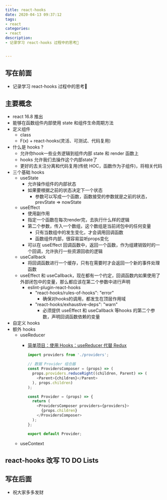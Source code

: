 ```yaml
---
title: react-hooks
date: 2020-04-13 09:37:12
tags: 
- react
categories:
- react
description:
- 记录学习 react-hooks 过程中的思考🤔


---
```


## 写在前面
- 记录学习 react-hooks 过程中的思考🤔
<!-- more -->

## 主要概念
- react 16.8 推出
- 能够在函数组件内部使用 state 和组件生命周期方法
- 定义组件
	- class
	- F(x) + react-hooks(灵活、可测试、代码复用)
- 什么是 hooks ?
	- 允许你hook一些业务逻辑到组件内部 state 和 render 函数上
	- hooks 允许我们去操作这个内部state了
	- 更好的去关注分离和代码复用(传统 HOC，函数作为子组件)，将相关代码
- 三个基础 hooks
	- useState
		- 允许操作组件的内部状态
		- 如果要根据之前的状态决定下一个状态
			- 参数可以写成一个函数，函数接受的参数就是之前的状态，prevState => nowState
	- useEffect
		- 使用副作用
		- 指定一个函数在每次render完，去执行什么样的逻辑
		- 第二个参数，传入一个数组，这个数组是当前闭包中的任何变量
			- 只有当数组中的发生变化，才会调用回调函数
			- 函数组件内部，很容易监听props变化
		- 可以在 useEffect 回调函数中，返回一个函数，作为组建销毁时的一个回调，允许执行一些资源回收的逻辑
	- useCallback
		- 将回调函数进行一个缓存，只有在需要时才会返回一个新的事件处理函数
	- useEffect 和 useCallback，现在都有一个约定，回调函数内如果使用了外部闭包中的变量，那么都应该在第二个参数中进行声明
		- eslint-plugin-react-hooks
			- "react-hooks/rules-of-hooks": "error"
				- 确保对hooks的调用，都发生在顶层作用域
			- "react-hooks/exhaustive-deps": "warn"
				- 必须提供 useEffect 和 useCallback 等hooks 的第二个参数，声明回调函数依赖的变量
- 自定义 hooks
- 额外 hooks
	- useReducer
		- [简单项目：使用 Hooks：useReducer 代替 Redux](https://fed.taobao.org/blog/taofed/do71ct/use-the-react-hooks-instead-of-the-redux/?spm=taofed.bloginfo.blog.3.707f5ac8tD5Gxz)
		
			```javascript
			import providers from './providers';
			
			// 数据 Provider 组合器
			const ProvidersComposer = (props) => (
			  props.providers.reduceRight((children, Parent) => (
			    <Parent>{children}</Parent>
			  ), props.children)
			);
			
			const Provider = (props) => {
			  return (
			    <ProvidersComposer providers={providers}>
			      {props.children}
			    </ProvidersComposer>
			  );
			};
			
			export default Provider;
			```
	- useContext

	
## react-hooks 改写 TO DO Lists


## 写在后面
- 祝大家多多发财
